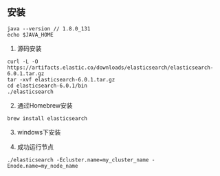 ## 安装
```
java --version // 1.8.0_131
echo $JAVA_HOME
```

1. 源码安装
```
curl -L -O https://artifacts.elastic.co/downloads/elasticsearch/elasticsearch-6.0.1.tar.gz
tar -xvf elasticsearch-6.0.1.tar.gz
cd elasticsearch-6.0.1/bin
./elasticsearch
```

2. 通过Homebrew安装
```
brew install elasticsearch
```

3. windows下安装

4. 成功运行节点
```
./elasticsearch -Ecluster.name=my_cluster_name -Enode.name=my_node_name
```